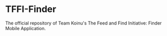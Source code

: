 # TFFI-Finder
The official repository of Team Koinu's The Feed and Find Initiative: Finder Mobile Application.
